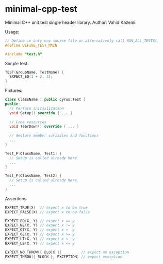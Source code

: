 # minimal-cpp-test

Minimal C++ unit test single header library.
Author: Vahid Kazemi

Usage:
```cpp
// Define in only one source file or alternatively call RUN_ALL_TESTS()
#define DEFINE_TEST_MAIN

#include "test.h"
```

Simple test:
```cpp
TEST(GroupName, TestName) {
  EXPECT_EQ(1 + 2, 3);
}
```

Fixtures:
```cpp
class ClassName : public cyrus:Test {
public:
  // Perform initialization
  void Setup() override { ... }
  
  // Free resources
  void TearDown() override { ... }
  
  // declare member variables and functions
  ...
}

Test_F(ClassName, Test1) {
  // Setup is called already here
  ...
}

Test_F(ClassName, Test2) {
  // Setup is called already here
  ...
}

```

Assertions:
```cpp
EXPECT_TRUE(X)  // expect x to be true
EXPECT_FALSE(X) // expect x to be false

EXPECT_EQ(X, Y) // expect x == y
EXPECT_NE(X, Y) // expect x != y
EXPECT_GT(X, Y) // expect x >  y
EXPECT_GE(X, Y) // expect x >= y
EXPECT_LT(X, Y) // expect x <  y
EXPECT_LE(X, Y) // expect x <= y

EXPECT_NO_THROW({ BLOCK })         // expect no exception
EXPECT_THROW({ BLOCK }, EXCEPTION) // expect exception
```
